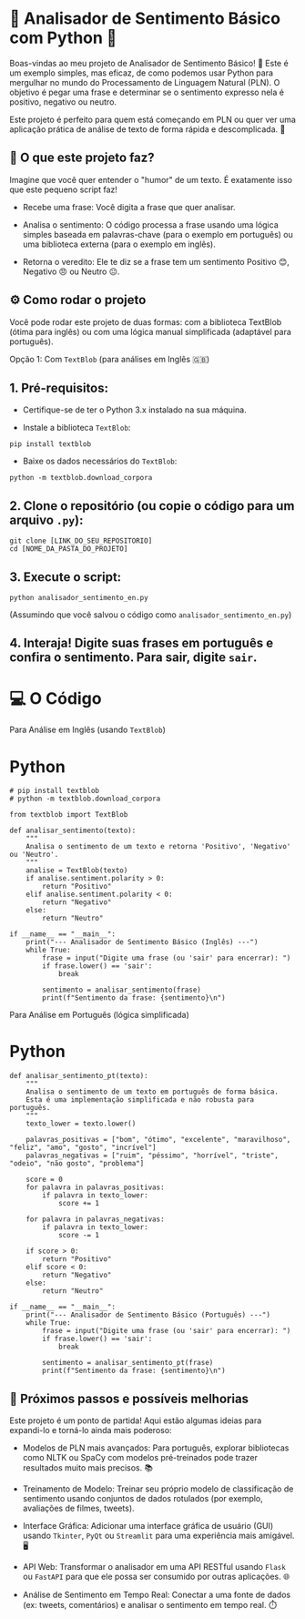 # 🐍 Analisador de Sentimento Básico com Python 🧠

Boas-vindas ao meu projeto de Analisador de Sentimento Básico! 🎉 Este é um exemplo simples, mas eficaz, de como podemos usar Python para mergulhar no mundo do Processamento de Linguagem Natural (PLN). O objetivo é pegar uma frase e determinar se o sentimento expresso nela é positivo, negativo ou neutro.

Este projeto é perfeito para quem está começando em PLN ou quer ver uma aplicação prática de análise de texto de forma rápida e descomplicada. 🚀

## 🌟 O que este projeto faz?

Imagine que você quer entender o "humor" de um texto. É exatamente isso que este pequeno script faz!

* Recebe uma frase: Você digita a frase que quer analisar.
  
* Analisa o sentimento: O código processa a frase usando uma lógica simples baseada em palavras-chave (para o exemplo em português) ou uma biblioteca externa (para o exemplo em inglês).
  
* Retorna o veredito: Ele te diz se a frase tem um sentimento Positivo 😊, Negativo 😠 ou Neutro 😐.

## ⚙️ Como rodar o projeto

Você pode rodar este projeto de duas formas: com a biblioteca TextBlob (ótima para inglês) ou com uma lógica manual simplificada (adaptável para português).

Opção 1: Com ``TextBlob`` (para análises em Inglês 🇬🇧)

## 1. Pré-requisitos:

* Certifique-se de ter o Python 3.x instalado na sua máquina.

* Instale a biblioteca ``TextBlob``:

````
pip install textblob
````

* Baixe os dados necessários do ``TextBlob``:
````
python -m textblob.download_corpora
````

## 2. Clone o repositório (ou copie o código para um arquivo ``.py``):

````
git clone [LINK_DO_SEU_REPOSITORIO]
cd [NOME_DA_PASTA_DO_PROJETO]
````

## 3. Execute o script:
````
python analisador_sentimento_en.py
````

(Assumindo que você salvou o código como ``analisador_sentimento_en.py``)

## 4. Interaja! Digite suas frases em português e confira o sentimento. Para sair, digite ``sair``.

# 💻 O Código

Para Análise em Inglês (usando ``TextBlob``)

# Python
```` 
# pip install textblob
# python -m textblob.download_corpora

from textblob import TextBlob

def analisar_sentimento(texto):
    """
    Analisa o sentimento de um texto e retorna 'Positivo', 'Negativo' ou 'Neutro'.
    """
    analise = TextBlob(texto)
    if analise.sentiment.polarity > 0:
        return "Positivo"
    elif analise.sentiment.polarity < 0:
        return "Negativo"
    else:
        return "Neutro"

if __name__ == "__main__":
    print("--- Analisador de Sentimento Básico (Inglês) ---")
    while True:
        frase = input("Digite uma frase (ou 'sair' para encerrar): ")
        if frase.lower() == 'sair':
            break
        
        sentimento = analisar_sentimento(frase)
        print(f"Sentimento da frase: {sentimento}\n")
````

Para Análise em Português (lógica simplificada)

# Python
````
def analisar_sentimento_pt(texto):
    """
    Analisa o sentimento de um texto em português de forma básica.
    Esta é uma implementação simplificada e não robusta para português.
    """
    texto_lower = texto.lower()
    
    palavras_positivas = ["bom", "ótimo", "excelente", "maravilhoso", "feliz", "amo", "gosto", "incrível"]
    palavras_negativas = ["ruim", "péssimo", "horrível", "triste", "odeio", "não gosto", "problema"]

    score = 0
    for palavra in palavras_positivas:
        if palavra in texto_lower:
            score += 1
    
    for palavra in palavras_negativas:
        if palavra in texto_lower:
            score -= 1
            
    if score > 0:
        return "Positivo"
    elif score < 0:
        return "Negativo"
    else:
        return "Neutro"

if __name__ == "__main__":
    print("--- Analisador de Sentimento Básico (Português) ---")
    while True:
        frase = input("Digite uma frase (ou 'sair' para encerrar): ")
        if frase.lower() == 'sair':
            break
        
        sentimento = analisar_sentimento_pt(frase)
        print(f"Sentimento da frase: {sentimento}\n")
````

## 🚀 Próximos passos e possíveis melhorias

Este projeto é um ponto de partida! Aqui estão algumas ideias para expandi-lo e torná-lo ainda mais poderoso:

* Modelos de PLN mais avançados: Para português, explorar bibliotecas como NLTK ou SpaCy com modelos pré-treinados pode trazer resultados muito mais precisos. 📚

* Treinamento de Modelo: Treinar seu próprio modelo de classificação de sentimento usando conjuntos de dados rotulados (por exemplo, avaliações de filmes, tweets).

* Interface Gráfica: Adicionar uma interface gráfica de usuário (GUI) usando ``Tkinter``, ``PyQt`` ou ``Streamlit`` para uma experiência mais amigável. 🖥️

* API Web: Transformar o analisador em uma API RESTful usando ``Flask`` ou ``FastAPI`` para que ele possa ser consumido por outras aplicações. 🌐

* Análise de Sentimento em Tempo Real: Conectar a uma fonte de dados (ex: tweets, comentários) e analisar o sentimento em tempo real. ⏱️














